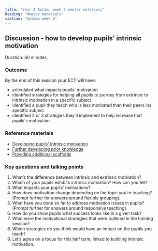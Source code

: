 ```yaml
---
title: "Year 2 Autumn week 2 mentor materials"
heading: "Mentor materials"
caption: "Autumn week 2"
---
```


## Discussion - how to develop pupils' intrinsic motivation

Duration: 60 minutes.

### Outcome

By the end of this session your ECT will have:

- articulated what impacts pupils' motivation
- identified strategies for helping all pupils to journey from extrinsic to intrinsic motivation in a specific subject
- identified a pupil they teach who is less motivated than their peers ina specific subject
- identified 2 or 3 strategies they'll implement to help increase that pupils's motivation

### Reference materials

- [Developing pupils’ intrinsic motivation](/teach-first/year-1-how-can-you-create-an-effective-learning-environment/autumn-week-6-ect-session-overview/) 
- [Further developing prior knowledge](/teach-first/year-1-how-can-you-support-all-pupils-to-succeed/summer-week-3-ect-session-overview/) 
- [Providing additional scaffolds](/teach-first/year-1-how-can-you-support-all-pupils-to-succeed/summer-week-4-ect-session-overview/)

### Key questions and talking points

1. What’s the difference between intrinsic and extrinsic motivation? 
2. Which of your pupils exhibits intrinsic motivation? How can you tell?  
3. What impacts your pupils’ motivations?  
4. How does motivation change depending on the topic you’re teaching? (Prompt further for answers around flexible grouping).  
5. What have you done so far to address motivation issues in pupils? (Prompt further for answers around responsive teaching). 
6. How do you show pupils what success looks like in a given task? 
7. What were the motivational strategies that were outlined in the training session? 
8. Which strategies do you think would have an impact on the pupils you teach? 
9. Let’s agree on a focus for this half term, linked to building intrinsic motivation. 